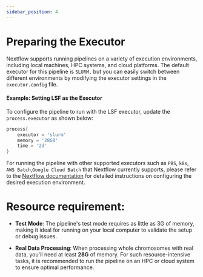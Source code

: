 ```yaml
---
sidebar_position: 4
---
```

# Preparing the Executor
Nextflow supports running pipelines on a variety of execution environments, including local machines, HPC systems, and cloud platforms. The default executor for this pipeline is `SLURM,` but you can easily switch between different environments by modifying the executor settings in the `executor.config` file.

#### Example: Setting LSF as the Executor
To configure the pipeline to run with the LSF executor, update the `process.executor` as shown below:

```groovy title="config/executor.config"
process{
    executor = 'slurm'
    memory = '28GB'
    time = '2d'
}
```
For running the pipeline with other supported executors such as `PBS`, `k8s`, `AWS Batch`,`Google Cloud Batch` that Nextflow currently supports, please refer to the [Nextflow documentation](https://www.nextflow.io/docs/latest/executor.html#lsf) for detailed instructions on configuring the desired execution environment.

# Resource requirement:
* **Test Mode**: The pipeline's test mode requires as little as 3G of memory, making it ideal for running on your local computer to validate the setup or debug issues.

* **Real Data Processing**: When processing whole chromosomes with real data, you'll need at least **28G** of memory. For such resource-intensive tasks, it is recommended to run the pipeline on an HPC or cloud system to ensure optimal performance.


